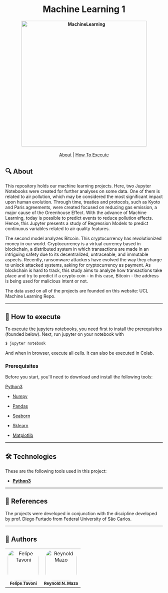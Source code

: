 <h1 align="center"> 
  Machine Learning 1
</h1>

<h4 align="center">
    <img alt="MachineLearning" title="#MachineLearning" src="https://www.bbva.com/wp-content/uploads/2019/11/machine-learning.jpg" width="400px;" />
</h4>

<p align="center">
  <a href="#-About">About</a> |
  <a href="#-How-To-Execute">How To Execute</a>
</p>

## 🔍 About

This repository holds our machine learning projects. Here, two Jupyter Notebooks were created for further analyses on some data. One of them is related to air pollution, which may be considered the most significant impact upon human evolution. Through time, treaties and protocols, such as Kyoto and Paris agreements, were created focused on reducing gas emission, a major cause of the Greenhouse Effect. With the advance of Machine Learning, today is possible to predict events to reduce pollution effects. Hence, this Jupyter presents a study of Regression Models to predict continuous variables related to air quality features. 

The second model analyzes Bitcoin. This cryptocurrency has revolutionized money in our world. Cryptocurrency is a virtual currency based in blockchain, a distributed system in which transactions are made in an intriguing safety due to its decentralized, untraceable, and immutable aspects. Recently, ransomware attackers have evolved the way they charge to unlock attacked systems, asking for cryptocurrency as payment. As blockchain is hard to track, this study aims to analyze how transactions take place and try to predict if a crypto coin - in this case, Bitcoin - the address is being used for malicious intent or not.

The data used on all of the projects are founded on this website: UCL Machine Learning Repo.

---

## 🚀 How to execute

To execute the jupyters notebooks, you need first to install the prerequisites (founded below). Next, run jupyter on your notebook with

```bash
$ jupyter notebook
```

And when in browser, execute all cells. It can also be executed in Colab.

### Prerequisites

Before you start, you'll need to download and install the following tools:

[Python3](https://www.python.org/downloads/)

- [Numpy](https://numpy.org/)

- [Pandas](https://pandas.pydata.org/)

- [Seaborn](https://seaborn.pydata.org/)

- [Sklearn](https://scikit-learn.org/stable/)

- [Matplotlib](https://matplotlib.org/)

---

## 🛠 Technologies

These are the following tools used in this project:

- **[Python3](https://www.python.org/)**

---

## 📃 References

The projects were developed in conjunction with the discipline developed by prof. Diego Furtado from Federal University of São Carlos.

---

## 🦸 Authors

<table>
  <tr>
    <td align="center">
      <a href="#">
        <img style="border-radius: 25%" src="https://avatars.githubusercontent.com/u/56005905?v=4" width="100px;" alt="Felipe Tavoni"/><br>
        <sub>
          <b>Felipe Tavoni</b>
        </sub>
      </a>
    </td>
    <td align="center">
      <a href="#">
        <img style="border-radius: 25%" src="https://avatars.githubusercontent.com/u/37456066?v=4" width="100px;" alt="Reynold Mazo"/><br>
        <sub>
          <b>Reynold N. Mazo</b>
        </sub>
      </a>
    </td>
  </tr>
</table>

<!-- ---

## 📝 Licença

Este projeto esta sobe a licença [MIT](./LICENSE).

--- -->